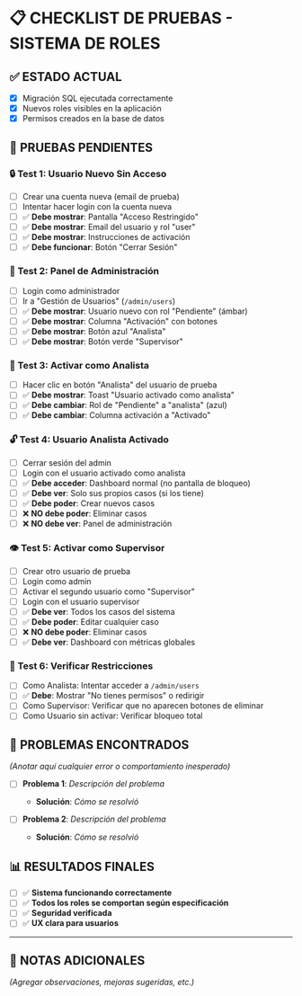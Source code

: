 # 📋 CHECKLIST DE PRUEBAS - SISTEMA DE ROLES

## ✅ **ESTADO ACTUAL**
- [x] Migración SQL ejecutada correctamente
- [x] Nuevos roles visibles en la aplicación
- [x] Permisos creados en la base de datos

## 🧪 **PRUEBAS PENDIENTES**

### **🔒 Test 1: Usuario Nuevo Sin Acceso**
- [ ] Crear una cuenta nueva (email de prueba)
- [ ] Intentar hacer login con la cuenta nueva
- [ ] ✅ **Debe mostrar**: Pantalla "Acceso Restringido"
- [ ] ✅ **Debe mostrar**: Email del usuario y rol "user"
- [ ] ✅ **Debe mostrar**: Instrucciones de activación
- [ ] ✅ **Debe funcionar**: Botón "Cerrar Sesión"

### **👑 Test 2: Panel de Administración**
- [ ] Login como administrador
- [ ] Ir a "Gestión de Usuarios" (`/admin/users`)
- [ ] ✅ **Debe mostrar**: Usuario nuevo con rol "Pendiente" (ámbar)
- [ ] ✅ **Debe mostrar**: Columna "Activación" con botones
- [ ] ✅ **Debe mostrar**: Botón azul "Analista"
- [ ] ✅ **Debe mostrar**: Botón verde "Supervisor"

### **📝 Test 3: Activar como Analista**
- [ ] Hacer clic en botón "Analista" del usuario de prueba
- [ ] ✅ **Debe mostrar**: Toast "Usuario activado como analista"
- [ ] ✅ **Debe cambiar**: Rol de "Pendiente" a "analista" (azul)
- [ ] ✅ **Debe cambiar**: Columna activación a "Activado"

### **🔓 Test 4: Usuario Analista Activado**
- [ ] Cerrar sesión del admin
- [ ] Login con el usuario activado como analista
- [ ] ✅ **Debe acceder**: Dashboard normal (no pantalla de bloqueo)
- [ ] ✅ **Debe ver**: Solo sus propios casos (si los tiene)
- [ ] ✅ **Debe poder**: Crear nuevos casos
- [ ] ❌ **NO debe poder**: Eliminar casos
- [ ] ❌ **NO debe ver**: Panel de administración

### **👁️ Test 5: Activar como Supervisor**
- [ ] Crear otro usuario de prueba
- [ ] Login como admin
- [ ] Activar el segundo usuario como "Supervisor"
- [ ] Login con el usuario supervisor
- [ ] ✅ **Debe ver**: Todos los casos del sistema
- [ ] ✅ **Debe poder**: Editar cualquier caso
- [ ] ❌ **NO debe poder**: Eliminar casos
- [ ] ✅ **Debe ver**: Dashboard con métricas globales

### **🚫 Test 6: Verificar Restricciones**
- [ ] Como Analista: Intentar acceder a `/admin/users`
- [ ] ✅ **Debe**: Mostrar "No tienes permisos" o redirigir
- [ ] Como Supervisor: Verificar que no aparecen botones de eliminar
- [ ] Como Usuario sin activar: Verificar bloqueo total

## 🐛 **PROBLEMAS ENCONTRADOS**
_(Anotar aquí cualquier error o comportamiento inesperado)_

- [ ] **Problema 1**: _Descripción del problema_
  - **Solución**: _Cómo se resolvió_
  
- [ ] **Problema 2**: _Descripción del problema_
  - **Solución**: _Cómo se resolvió_

## 📊 **RESULTADOS FINALES**
- [ ] ✅ **Sistema funcionando correctamente**
- [ ] ✅ **Todos los roles se comportan según especificación**
- [ ] ✅ **Seguridad verificada**
- [ ] ✅ **UX clara para usuarios**

---

## 📝 **NOTAS ADICIONALES**
_(Agregar observaciones, mejoras sugeridas, etc.)_
